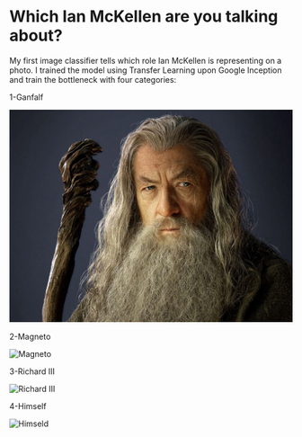 # Which Ian McKellen are you talking about?
My first image classifier tells which role Ian McKellen is representing on a photo.
I trained the model using Transfer Learning upon Google Inception and train the bottleneck with four categories:

1-Ganfalf

![Gandalf](https://github.com/willycornelissen/which_ian_mckellen/blob/master/Gandalf.jpg)

2-Magneto

![Magneto](http://url/to/img.png)

3-Richard III

![Richard III](http://url/to/img.png)

4-Himself

![Himseld](http://url/to/img.png)

